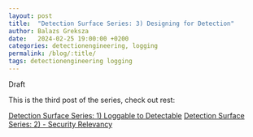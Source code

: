 ```yaml
---
layout: post
title:  "Detection Surface Series: 3) Designing for Detection"
author: Balazs Greksza
date:   2024-02-25 19:00:00 +0200
categories: detectionengineering, logging
permalink: /blog/:title/
tags: detectionengineering logging
---
```


Draft


This is the third post of the series, check out rest:

[Detection Surface Series: 1) Loggable to Detectable](https://inverze.io/blog/detection-surface-series-loggable-to-detectable/)
[Detection Surface Series: 2) - Security Relevancy](https://inverze.io/blog/detection-surface-series-security-relevancy/)
